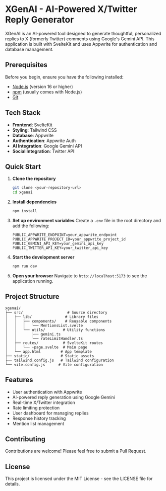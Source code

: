 # XGenAI - AI-Powered X/Twitter Reply Generator

XGenAI is an AI-powered tool designed to generate thoughtful, personalized replies to X (formerly Twitter) comments using Google's Gemini API. This application is built with SvelteKit and uses Appwrite for authentication and database management.

## Prerequisites

Before you begin, ensure you have the following installed:
- [Node.js](https://nodejs.org/) (version 16 or higher)
- [npm](https://www.npmjs.com/) (usually comes with Node.js)
- [Git](https://git-scm.com/)

## Tech Stack

- **Frontend**: SvelteKit
- **Styling**: Tailwind CSS
- **Database**: Appwrite
- **Authentication**: Appwrite Auth
- **AI Integration**: Google Gemini API
- **Social Integration**: Twitter API

## Quick Start

1. **Clone the repository**
   ```bash
   git clone <your-repository-url>
   cd xgenai
   ```

2. **Install dependencies**
   ```bash
   npm install
   ```

3. **Set up environment variables**
   Create a `.env` file in the root directory and add the following:
   ```
   PUBLIC_APPWRITE_ENDPOINT=your_appwrite_endpoint
   PUBLIC_APPWRITE_PROJECT_ID=your_appwrite_project_id
   PUBLIC_GEMINI_API_KEY=your_gemini_api_key
   PUBLIC_TWITTER_API_KEY=your_twitter_api_key
   ```

4. **Start the development server**
   ```bash
   npm run dev
   ```

5. **Open your browser**
   Navigate to `http://localhost:5173` to see the application running.

## Project Structure

```
xgenai/
├── src/                    # Source directory
│   ├── lib/               # Library files
│   │   ├── components/    # Reusable components
│   │   │   └── MentionsList.svelte
│   │   └── utils/        # Utility functions
│   │       ├── gemini.ts
│   │       └── rateLimitHandler.ts
│   ├── routes/           # SvelteKit routes
│   │   └── +page.svelte  # Main page
│   └── app.html         # App template
├── static/              # Static assets
├── tailwind.config.js   # Tailwind configuration
└── vite.config.js      # Vite configuration
```

## Features

- User authentication with Appwrite
- AI-powered reply generation using Google Gemini
- Real-time X/Twitter integration
- Rate limiting protection
- User dashboard for managing replies
- Response history tracking
- Mention list management

## Contributing

Contributions are welcome! Please feel free to submit a Pull Request.

## License

This project is licensed under the MIT License - see the LICENSE file for details.